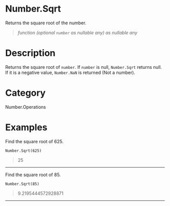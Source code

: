 # Number.Sqrt
Returns the square root of the number.
> _function (optional <code>number</code> as nullable any) as nullable any_

# Description 
Returns the square root of <code>number</code>. 
    If <code>number</code> is null, <code>Number.Sqrt</code> returns null. If it is a negative value, <code>Number.NaN</code> is returned (Not a number).
# Category 
Number.Operations
# Examples 
Find the square root of 625.
```
Number.Sqrt(625)
```
> 25

***
Find the square root of 85.
```
Number.Sqrt(85)
```
> 9.2195444572928871

***
